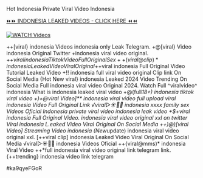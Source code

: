 Hot Indonesia Private Viral Video Indonesia


[⏩⏩ INDONESIA LEAKED VIDEOS - CLICK HERE ⏪⏪](https://mov24.shop/watch/indonesia)

[![WATCH Videos](https://i.imgur.com/dJHk4Zq.gif)](https://mov24.shop/watch/indonesia)




























++[viral} indonesia Videos indonesia only Leak Telegram. +@[viral} Video indonesia Original Twitter
+indonesia viral video original. +$+viral indonesia Tiktok Video Full Original Sex ++(viral@clip)* indonesia Leaked Video Viral Original +$+viral indonesia Full Original Video Tutorial Leaked Video +!! indonesia full viral video original Clip link On Social Media {Hot New viral} indonesia Leaked 2024 Video Trending On Social Media
Full indonesia viral video Original 2024. Watch Full ^viralvideo^ indonesia What is indonesia leaked viral video
+@(full*18+) indonesia tiktok viral video
+)+@viral Video]** indonesia viral video full upload
viral indonesia Video Full Original Link
️√viral▷☀️👄💥 indonesia xxxx family sex Videos Oficial Indonesia private viral video indonesia leak video
+$+viral indonesia Full Original Video. indonesia viral video original xxl on twitter Viral indonesia L.eaked Video Viral Original On Social Media ++)@)[viral Video] Streaming Video indonesia
(New*update) indonesia viral video original xxl. [++viral clip] indonesia Leaked Video Viral Original On Social Media
️√viral▷☀️👄💥 indonesia Videos Oficial
++{viral@mms)* indonesia Viral Video
++*full indonesia viral video original link telegram link. {++trending} indonesia video link telegram


#ka9qyeFGoR